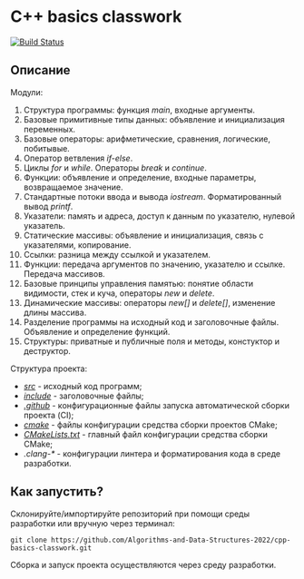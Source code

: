# C++ basics classwork

[![Build Status](../../actions/workflows/cmake.yml/badge.svg)](../../actions/workflows/cmake.yml)

## Описание

Модули:
1. Структура программы: функция _main_, входные аргументы.
2. Базовые примитивные типы данных: объявление и инициализация переменных.
3. Базовые операторы: арифметические, сравнения, логические, побитывые.
4. Оператор ветвления _if-else_.
5. Циклы _for_ и _while_. Операторы _break_ и _continue_.
6. Функции: объявление и определение, входные параметры, возвращаемое значение.
7. Стандартные потоки ввода и вывода _iostream_. Форматированный вывод _printf_.
8. Указатели: память и адреса, доступ к данным по указателю, нулевой указатель.
9. Статические массивы: объявление и инициализация, связь с указателями, копирование.
10. Ссылки: разница между ссылкой и указателем.
11. Функции: передача аргументов по значению, указателю и ссылке. Передача массивов.
12. Базовые принципы управления памятью: понятие области видимости, стек и куча, операторы _new_ и _delete_.
13. Динамические массивы: операторы _new[]_ и _delete[]_, изменение длины массива.
14. Разделение программы на исходный код и заголовочные файлы. Объявление и определение функций.
15. Структуры: приватные и публичные поля и методы, констуктор и деструктор.

Структура проекта:
- [_src_](src) - исходный код программ;
- [_include_](include) - заголовочные файлы;
- [_.github_](.github) - конфигурационные файлы запуска автоматической сборки проекта (CI);
- [_cmake_](cmake) - файлы конфигурации средства сборки проектов CMake;
- [_CMakeLists.txt_](CMakeLists.txt) - главный файл конфигурации средства сборки CMake;
- _.clang-*_ - конфигурации линтера и форматирования кода в среде разработки. 

## Как запустить?

Склонируйте/импортируйте репозиторий при помощи среды разработки или вручную через терминал:
```shell
git clone https://github.com/Algorithms-and-Data-Structures-2022/cpp-basics-classwork.git
```

Сборка и запуск проекта осуществляются через среду разработки. 
